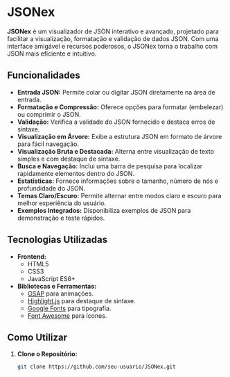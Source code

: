 # JSONex

**JSONex** é um visualizador de JSON interativo e avançado, projetado para facilitar a visualização, formatação e validação de dados JSON. Com uma interface amigável e recursos poderosos, o JSONex torna o trabalho com JSON mais eficiente e intuitivo.

## Funcionalidades

- **Entrada JSON:** Permite colar ou digitar JSON diretamente na área de entrada.
- **Formatação e Compressão:** Oferece opções para formatar (embelezar) ou comprimir o JSON.
- **Validação:** Verifica a validade do JSON fornecido e destaca erros de sintaxe.
- **Visualização em Árvore:** Exibe a estrutura JSON em formato de árvore para fácil navegação.
- **Visualização Bruta e Destacada:** Alterna entre visualização de texto simples e com destaque de sintaxe.
- **Busca e Navegação:** Inclui uma barra de pesquisa para localizar rapidamente elementos dentro do JSON.
- **Estatísticas:** Fornece informações sobre o tamanho, número de nós e profundidade do JSON.
- **Temas Claro/Escuro:** Permite alternar entre modos claro e escuro para melhor experiência do usuário.
- **Exemplos Integrados:** Disponibiliza exemplos de JSON para demonstração e teste rápidos.

## Tecnologias Utilizadas

- **Frontend:**
  - HTML5
  - CSS3
  - JavaScript ES6+
- **Bibliotecas e Ferramentas:**
  - [GSAP](https://greensock.com/gsap/) para animações.
  - [Highlight.js](https://highlightjs.org/) para destaque de sintaxe.
  - [Google Fonts](https://fonts.google.com/) para tipografia.
  - [Font Awesome](https://fontawesome.com/) para ícones.

## Como Utilizar

1. **Clone o Repositório:**
   ```bash
   git clone https://github.com/seu-usuario/JSONex.git

